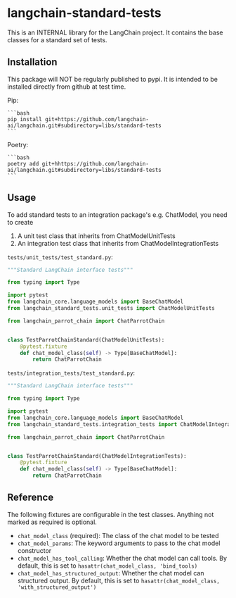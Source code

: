 # langchain-standard-tests

This is an INTERNAL library for the LangChain project. It contains the base classes for
a standard set of tests.

## Installation

This package will NOT be regularly published to pypi. It is intended to be installed
directly from github at test time.

Pip:
    
    ```bash
    pip install git+https://github.com/langchain-ai/langchain.git#subdirectory=libs/standard-tests
    ```

Poetry:
    
    ```bash
    poetry add git+hhttps://github.com/langchain-ai/langchain.git#subdirectory=libs/standard-tests
    ```

## Usage

To add standard tests to an integration package's e.g. ChatModel, you need to create

1. A unit test class that inherits from ChatModelUnitTests
2. An integration test class that inherits from ChatModelIntegrationTests

`tests/unit_tests/test_standard.py`:
    
```python
"""Standard LangChain interface tests"""

from typing import Type

import pytest
from langchain_core.language_models import BaseChatModel
from langchain_standard_tests.unit_tests import ChatModelUnitTests

from langchain_parrot_chain import ChatParrotChain


class TestParrotChainStandard(ChatModelUnitTests):
    @pytest.fixture
    def chat_model_class(self) -> Type[BaseChatModel]:
        return ChatParrotChain
```

`tests/integration_tests/test_standard.py`:
    
```python
"""Standard LangChain interface tests"""

from typing import Type

import pytest
from langchain_core.language_models import BaseChatModel
from langchain_standard_tests.integration_tests import ChatModelIntegrationTests

from langchain_parrot_chain import ChatParrotChain


class TestParrotChainStandard(ChatModelIntegrationTests):
    @pytest.fixture
    def chat_model_class(self) -> Type[BaseChatModel]:
        return ChatParrotChain
```

## Reference

The following fixtures are configurable in the test classes. Anything not marked
as required is optional.

- `chat_model_class` (required): The class of the chat model to be tested
- `chat_model_params`: The keyword arguments to pass to the chat model constructor
- `chat_model_has_tool_calling`: Whether the chat model can call tools. By default, this is set to `hasattr(chat_model_class, 'bind_tools)`
- `chat_model_has_structured_output`: Whether the chat model can structured output. By default, this is set to `hasattr(chat_model_class, 'with_structured_output')`
